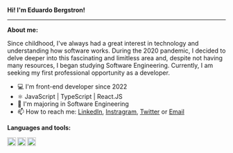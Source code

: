 **Hi! I'm Eduardo Bergstron!**

---

**About me:**

Since childhood, I've always had a great interest in technology and understanding how software works. During the 2020 pandemic, I decided to delve deeper into this fascinating and limitless area and, despite not having many resources, I began studying Software Engineering. Currently, I am seeking my first professional opportunity as a developer.

- 💻 I'm front-end developer since 2022
- ⚛️ JavaScript | TypeScript | React.JS
- 📝 I'm majoring in Software Engineering
- 📫 How to reach me: [LinkedIn](https://www.linkedin.com/in/eduardo-bergstron-986108143/), [Instragram](https://www.instagram.com/b3rg5tron/), [Twitter](https://twitter.com/B3RG5TRON) or [Email](eduardo.goudinho@gmail.com)

**Languages and tools:**

<img align="left" height="20" src="https://raw.githubusercontent.com/jakeliny/jakeliny/master/images/javascript.png">
<img align="left" height="20" src="https://raw.githubusercontent.com/jakeliny/jakeliny/master/images/typescript.png">
<img align="left" height="20" src="https://raw.githubusercontent.com/jakeliny/jakeliny/master/images/react.png">

